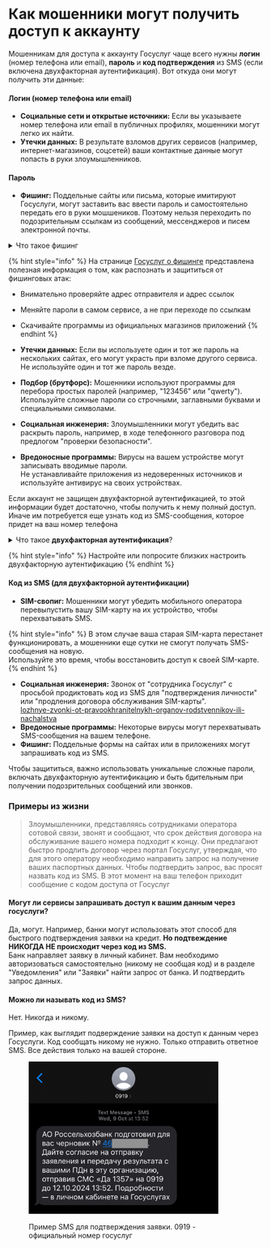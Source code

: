 # Как мошенники могут получить доступ к аккаунту

Мошенникам для доступа к аккаунту Госуслуг чаще всего нужны **логин** (номер телефона или email), **пароль** и **код подтверждения** из SMS (если включена двухфакторная аутентификация). Вот откуда они могут получить эти данные:

#### **Логин (номер телефона или email)**

* **Социальные сети и открытые источники:** Если вы указываете номер телефона или email в публичных профилях, мошенники могут легко их найти.
* **Утечки данных:** В результате взломов других сервисов (например, интернет-магазинов, соцсетей) ваши контактные данные могут попасть в руки злоумышленников.

#### **Пароль**

* **Фишинг:** Поддельные сайты или письма, которые имитируют Госуслуги, могут заставить вас ввести пароль и самостоятельно передать его в руки мошшеников. Поэтому нельзя переходить по подозрительным ссылкам из сообщений, мессенджеров и писем электронной почты.&#x20;

<details>

<summary>Что такое фишинг</summary>

Фишинг — это как **ловля рыбы**, только вместо рыбы мошенники "ловят" ваши личные данные: пароли, номера карт, паспортные данные и другую важную информацию. Вот как это работает:

***

#### **1. Как это выглядит?**

* **Поддельные письма или сообщения:** Мошенники присылают вам письмо, SMS или сообщение в мессенджере, которое выглядит как официальное уведомление. Например, от банка, Госуслуг или популярного сервиса.
* **Срочность:** В сообщении часто пишут что-то вроде: "Ваш аккаунт заблокирован!", "Неуплата штрафа!" или "Срочно подтвердите данные!".
* **Ссылка:** В письме или сообщении есть ссылка, которая ведет на поддельный сайт, похожий на настоящий.

#### **2. Что происходит дальше?**

* Вы переходите по ссылке и попадаете на фальшивый сайт.
* Вас просят ввести личные данные: логин, пароль, номер карты, код из SMS или паспортные данные.
* Как только вы вводите эти данные, мошенники их "забирают" и используют для своих целей: взламывают аккаунты, крадут деньги или продают информацию.

#### **4. Как не попасться на фишинг?**

* **Не переходите по подозрительным ссылкам.** Если получили письмо или SMS, не нажимайте на ссылку. Лучше зайдите на сайт вручную.
* **Проверяйте адрес сайта.** Официальные сайты всегда имеют правильное написание (например, **https://www.gosuslugi.ru**).
* **Не передавайте коды из SMS.** Никогда не сообщайте коды подтверждения, даже если звонящий представляется сотрудником банка или Госуслуг.

***

Фишинг — это обман, когда мошенники пытаются выманить у вас личные данные, притворяясь официальными организациями. Будьте внимательны: не переходите по подозрительным ссылкам, не передавайте коды из SMS и всегда проверяйте адреса сайтов. Это поможет вам сохранить свои данные и деньги в безопасности.

</details>

{% hint style="info" %}
На странице [Госуслуг о фишинге](https://www.gosuslugi.ru/life/details/dont_get_caught_phishing) представлена полезная информация о том, как распознать и защититься от фишинговых атак:

* Внимательно проверяйте адрес отправителя и адрес ссылок
* Меняйте пароли в самом сервисе, а не при переходе по ссылкам
* Скачивайте программы из официальных магазинов приложений
{% endhint %}

* **Утечки данных:** Если вы используете один и тот же пароль на нескольких сайтах, его могут украсть при взломе другого сервиса.\
  Не используйте один и тот же пароль везде.&#x20;
* **Подбор (брутфорс):** Мошенники используют программы для перебора простых паролей (например, "123456" или "qwerty"). \
  Используйте сложные пароли со строчными, заглавными буквами и специальными символами.&#x20;
* **Социальная инженерия:** Злоумышленники могут убедить вас раскрыть пароль, например, в ходе телефонного разговора под предлогом "проверки безопасности".
* **Вредоносные программы:** Вирусы на вашем устройстве могут записывать вводимые пароли. \
  Не устанавливайте приложения из недоверенных источников и используйте антивирус на своих устройствах.&#x20;

Если аккаунт не защищен двухфакторной аутентификацией, то этой информации будет достаточно, чтобы получить к нему полный доступ. Иначе им потребуется еще узнать код из SMS-сообщения, которое придет на ваш номер телефона &#x20;

<details>

<summary>Что такое <strong>двухфакторная аутентификация</strong>?</summary>

**2FA (двухфакторная аутентификация)** — это дополнительная защита аккаунта, которая требует не только пароля, но и специального кода (из SMS или приложения). Она нужна, чтобы мошенники не смогли войти в ваш аккаунт, даже если узнают пароль.

</details>

{% hint style="info" %}
Настройте или попросите близких настроить двухфакторную аутентификацию
{% endhint %}

#### **Код из SMS (для двухфакторной аутентификации)**

* **SIM-свопиг:** Мошенники могут убедить мобильного оператора перевыпустить вашу SIM-карту на их устройство, чтобы перехватывать SMS.

{% hint style="info" %}
В этом случае ваша старая SIM-карта перестанет функционировать, а мошенники еще сутки не смогут получать SMS-сообщения на новую. \
Используйте это время, чтобы восстановить доступ к своей SIM-карте.&#x20;
{% endhint %}

* **Социальная инженерия:** Звонок от "сотрудника Госуслуг" с просьбой продиктовать код из SMS для "подтверждения личности" или "продления договора обслуживания SIM-карты". \
  [lozhnye-zvonki-ot-pravookhranitelnykh-organov-rodstvennikov-ili-nachalstva](../lozhnye-zvonki-ot-pravookhranitelnykh-organov-rodstvennikov-ili-nachalstva/ "mention")
* **Вредоносные программы:** Некоторые вирусы могут перехватывать SMS-сообщения на вашем телефоне.
* **Фишинг:** Поддельные формы на сайтах или в приложениях могут запрашивать код из SMS.

Чтобы защититься, важно использовать уникальные сложные пароли, включать двухфакторную аутентификацию и быть бдительным при получении подозрительных сообщений или звонков.

### Примеры из жизни

> Злоумышленники, представляясь сотрудниками оператора сотовой связи, звонят и сообщают, что срок действия договора на обслуживание вашего номера подходит к концу. Они предлагают быстро продлить договор через портал Госуслуг, утверждая, что для этого оператору необходимо направить запрос на получение ваших паспортных данных. Чтобы подтвердить запрос, вас просят назвать код из SMS. В этот момент на ваш телефон приходит сообщение с кодом доступа от Госуслуг

#### Могут ли сервисы запрашивать доступ к вашим данным через госуслуги?

Да, могут. Например, банки могут использовать этот способ для быстрого подтверждения заявки на кредит. **Но подтвеждение НИКОГДА НЕ происходит через код из SMS.** \
Банк направляет заявку в личный кабинет. Вам необходимо авторизоваться самостоятельно (никому не сообщая код) и в разделе "Уведомления" или "Заявки" найти запрос от банка. И подтвердить запрос данных.&#x20;

#### Можно ли называть код из SMS?

Нет. Никогда и никому.&#x20;

Пример, как выглядит подверждение заявки на доступ к данным через Госуслуги. Код сообщать никому не нужно. Только отправить ответное SMS. Все действия только на вашей стороне.&#x20;

<figure><img src="../.gitbook/assets/3F25DC3C-4CD4-40E8-9F74-0E2DE4375945_1_201_a.jpeg" alt="" width="375"><figcaption><p>Пример SMS для подтверждения заявки. 0919 - официальный номер госуслуг</p></figcaption></figure>
